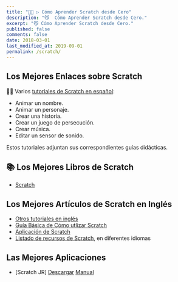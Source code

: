 ```yaml
---
title: "👨‍💻 ▷ Cómo Aprender Scratch desde Cero"
description: "😼  Cómo Aprender Scratch desde Cero."
excerpt: "😼 Cómo Aprender Scratch desde Cero."
published: false
comments: false
date: 2018-03-01
last_modified_at: 2019-09-01
permalink: /scratch/
---
```


## Los Mejores Enlaces sobre Scratch

👨‍🏫 Varios [tutoriales de Scratch en español](/cursos-tecnologia#scratch):

- Animar un nombre.
- Animar un personaje.
- Crear una historia.
- Crear un juego de persecución.
- Crear música.
- Editar un sensor de sonido.

Estos tutoriales adjuntan sus correspondientes guías didácticas.

## 📚 Los Mejores Libros de Scratch

- [Scratch](/catalogo#scratch)

## Los Mejores Artículos de Scratch en Inglés

* [Otros tutoriales en inglés](https://scratch.mit.edu/projects/editor/?tutorial=all
)
* [Guía Básica de Cómo utlizar Scratch](https://www.scratchjr.org/learn/blocks)
* [Aplicación de Scratch](https://play.google.com/store/apps/details?id=org.scratchjr.android&fbclid=IwAR3YPXalsArQTmCDnDy9YMp9TSHtHqNzwodSuCrqEvhstlY-6YHOKdVhswk)
* [Listado de recursos de Scratch](http://scratched.gse.harvard.edu/resources.html), en diferentes idiomas

## Las Mejores Aplicaciones
* [Scratch JR] [Descargar](https://play.google.com/store/apps/details?id=org.scratchjr.android) [Manual](https://www.scratchjr.org/learn/interface)
<!--  https://www.youtube.com/playlist?list=PLYC6Kwamb2vfCmpnuYWb-xLbZe49KGYU7 
https://www.youtube.com/user/UOC/playlists
https://www.uoc.edu/portal/es/play/canals-tematics/informatica/mooc/index.html
-->